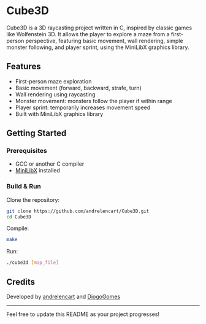 # Cube3D

Cube3D is a 3D raycasting project written in C, inspired by classic games like Wolfenstein 3D. It allows the player to explore a maze from a first-person perspective, featuring basic movement, wall rendering, simple monster following, and player sprint, using the MiniLibX graphics library.

## Features

- First-person maze exploration
- Basic movement (forward, backward, strafe, turn)
- Wall rendering using raycasting
- Monster movement: monsters follow the player if within range
- Player sprint: temporarily increases movement speed
- Built with MiniLibX graphics library

## Getting Started

### Prerequisites

- GCC or another C compiler
- [MiniLibX](https://harm-smits.github.io/42docs/libs/minilibx/) installed

### Build & Run

Clone the repository:
```sh
git clone https://github.com/andrelencart/Cube3D.git
cd Cube3D
```

Compile:
```sh
make
```

Run:
```sh
./cube3d [map_file]
```

## Credits

Developed by [andrelencart](https://github.com/andrelencart) and [DiogoGomes]((https://github.com/DiogoFTL-Gomes))

---

Feel free to update this README as your project progresses!
